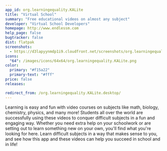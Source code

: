 ```yaml
---
app_id: org.learningequality.KALite
title: "Virtual School"
summary: "Free educational videos on almost any subject"
developer: "Virtual School Developers"
homepage: http://www.endlessm.com
help_page: false
bugtracker: false
dist: flatpak
screenshots:
  - https://d3lapyynmdp1i9.cloudfront.net/screenshots/org.learningequality.KALite/C/org.learningequality.kalite-screenshot1.jpg
icons:
  "64": /images/icons/64x64/org.learningequality.KALite.png
color:
  primary: "#f15a22"
  primary-text: "#fff"
price: false
releases:

redirect_from: /org.learningequality.KALite.desktop/
---
```


<p>Learning is easy and fun with video courses on subjects like math, biology, chemistry, physics, and many more! Students all over the world are successfully using these videos to conquer difficult subjects in a fun and engaging way. Whether you need extra help on your schoolwork or are setting out to learn something new on your own, you'll find what you're looking for here. Learn difficult subjects in a way that makes sense to you, and see how this app and these videos can help you succeed in school and in life!</p>